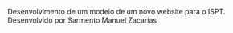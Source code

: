 Desenvolvimento de um modelo de um novo website para o ISPT.
Desenvolvido por Sarmento Manuel Zacarias
